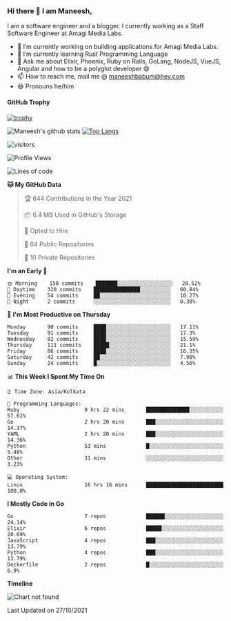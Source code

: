 ### Hi there 👋 I am Maneesh,

I am a software engineer and a blogger. I currently working as a Staff Software Engineer at Amagi Media Labs.


- 🔭 I’m currently working on building applications for Amagi Media Labs.
- 🌱 I’m currently learning Rust Programming Language
- 💬 Ask me about Elixir, Phoenix, Ruby on Rails, GoLang, NodeJS, VueJS, Angular and how to be a polyglot developer 😄
- 📫 How to reach me, mail me @ maneeshbabum@hey.com
- 😄 Pronouns he/him

#### GitHub Trophy
[![trophy](https://github-profile-trophy.vercel.app/?username=mbm-c)](https://github.com/ryo-ma/github-profile-trophy)

![Maneesh's github stats](https://github-readme-stats.vercel.app/api?username=mbm-c&show_icons=true)
[![Top Langs](https://github-readme-stats.vercel.app/api/top-langs/?username=mbm-c)](https://github.com/anuraghazra/github-readme-stats)


![visitors](https://visitor-badge.glitch.me/badge?page_id=maneeshbabu.maneeshbabu)

<!--START_SECTION:waka-->
![Profile Views](http://img.shields.io/badge/Profile%20Views-0-blue)

![Lines of code](https://img.shields.io/badge/From%20Hello%20World%20I%27ve%20Written-288083%20lines%20of%20code-blue)

**🐱 My GitHub Data** 

> 🏆 644 Contributions in the Year 2021
 > 
> 📦 6.4 MB Used in GitHub's Storage 
 > 
> 💼 Opted to Hire
 > 
> 📜 64 Public Repositories 
 > 
> 🔑 10 Private Repositories  
 > 
**I'm an Early 🐤** 

```text
🌞 Morning    150 commits    ███████░░░░░░░░░░░░░░░░░░   28.52% 
🌆 Daytime    320 commits    ███████████████░░░░░░░░░░   60.84% 
🌃 Evening    54 commits     ██░░░░░░░░░░░░░░░░░░░░░░░   10.27% 
🌙 Night      2 commits      ░░░░░░░░░░░░░░░░░░░░░░░░░   0.38%

```
📅 **I'm Most Productive on Thursday** 

```text
Monday       90 commits     ████░░░░░░░░░░░░░░░░░░░░░   17.11% 
Tuesday      91 commits     ████░░░░░░░░░░░░░░░░░░░░░   17.3% 
Wednesday    82 commits     ████░░░░░░░░░░░░░░░░░░░░░   15.59% 
Thursday     111 commits    █████░░░░░░░░░░░░░░░░░░░░   21.1% 
Friday       86 commits     ████░░░░░░░░░░░░░░░░░░░░░   16.35% 
Saturday     42 commits     ██░░░░░░░░░░░░░░░░░░░░░░░   7.98% 
Sunday       24 commits     █░░░░░░░░░░░░░░░░░░░░░░░░   4.56%

```


📊 **This Week I Spent My Time On** 

```text
⌚︎ Time Zone: Asia/Kolkata

💬 Programming Languages: 
Ruby                     9 hrs 22 mins       ██████████████░░░░░░░░░░░   57.61% 
Go                       2 hrs 20 mins       ███░░░░░░░░░░░░░░░░░░░░░░   14.37% 
YAML                     2 hrs 20 mins       ███░░░░░░░░░░░░░░░░░░░░░░   14.36% 
Python                   53 mins             █░░░░░░░░░░░░░░░░░░░░░░░░   5.48% 
Other                    31 mins             ░░░░░░░░░░░░░░░░░░░░░░░░░   3.23%

💻 Operating System: 
Linux                    16 hrs 16 mins      █████████████████████████   100.0%

```

**I Mostly Code in Go** 

```text
Go                       7 repos             ██████░░░░░░░░░░░░░░░░░░░   24.14% 
Elixir                   6 repos             █████░░░░░░░░░░░░░░░░░░░░   20.69% 
JavaScript               4 repos             ███░░░░░░░░░░░░░░░░░░░░░░   13.79% 
Python                   4 repos             ███░░░░░░░░░░░░░░░░░░░░░░   13.79% 
Dockerfile               2 repos             █░░░░░░░░░░░░░░░░░░░░░░░░   6.9%

```


**Timeline**

![Chart not found](https://raw.githubusercontent.com/mbm-c/mbm-c/master/charts/bar_graph.png) 


 Last Updated on 27/10/2021
<!--END_SECTION:waka-->

<!--
**maneeshbabu/maneeshbabu** is a ✨ _special_ ✨ repository because its `README.md` (this file) appears on your GitHub profile.

Here are some ideas to get you started:

- 🔭 I’m currently working on ...
- 🌱 I’m currently learning ...
- 👯 I’m looking to collaborate on ...
- 🤔 I’m looking for help with ...
- 💬 Ask me about ...
- 📫 How to reach me: ...
- 😄 Pronouns: ...
- ⚡ Fun fact: ...
-->
